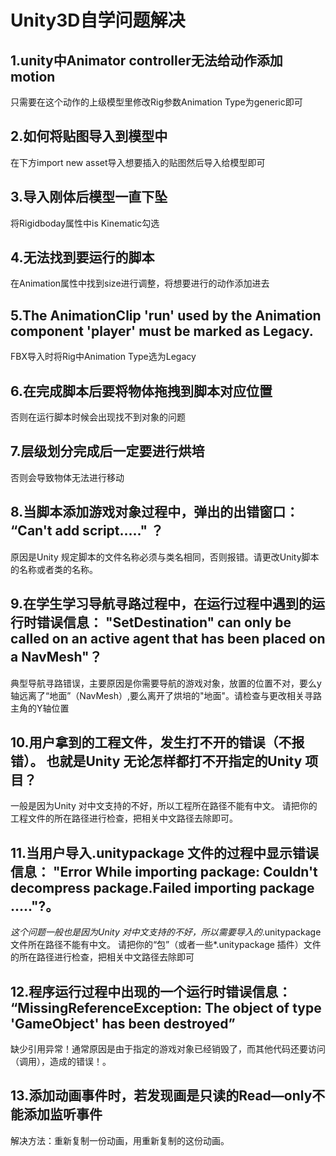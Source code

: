 # Unity3D自学问题解决

## 1.unity中Animator controller无法给动作添加motion	

只需要在这个动作的上级模型里修改Rig参数Animation Type为generic即可

## 2.如何将贴图导入到模型中

在下方import new asset导入想要插入的贴图然后导入给模型即可

## 3.导入刚体后模型一直下坠

将Rigidboday属性中is Kinematic勾选

## 4.无法找到要运行的脚本

在Animation属性中找到size进行调整，将想要进行的动作添加进去

## 5.The AnimationClip 'run' used by the Animation component 'player' must be marked as Legacy.

FBX导入时将Rig中Animation Type选为Legacy

## 6.在完成脚本后要将物体拖拽到脚本对应位置

否则在运行脚本时候会出现找不到对象的问题

## 7.层级划分完成后一定要进行烘培

否则会导致物体无法进行移动

## 8.当脚本添加游戏对象过程中，弹出的出错窗口： “Can't add script....." ？

原因是Unity 规定脚本的文件名称必须与类名相同，否则报错。请更改Unity脚本的名称或者类的名称。

## 9.在学生学习导航寻路过程中，在运行过程中遇到的运行时错误信息：   "SetDestination" can only be called on an active agent that has been placed on a NavMesh"？

典型导航寻路错误，主要原因是你需要导航的游戏对象，放置的位置不对，要么y轴远离了“地面”（NavMesh）,要么离开了烘培的"地面"。请检查与更改相关寻路主角的Y轴位置

## 10.用户拿到的工程文件，发生打不开的错误（不报错）。 也就是Unity 无论怎样都打不开指定的Unity 项目？

一般是因为Unity 对中文支持的不好，所以工程所在路径不能有中文。 请把你的工程文件的所在路径进行检查，把相关中文路径去除即可。

## 11.当用户导入.unitypackage 文件的过程中显示错误信息：  "Error While importing package: Couldn't decompress package.Failed importing package ....."?。

*这个问题一般也是因为Unity 对中文支持的不好，所以需要导入的*.unitypackage 文件所在路径不能有中文。 请把你的“包”（或者一些*.unitypackage 插件）文件的所在路径进行检查，把相关中文路径去除即可

## 12.程序运行过程中出现的一个运行时错误信息： “MissingReferenceException: The object of type 'GameObject' has been destroyed”

缺少引用异常！通常原因是由于指定的游戏对象已经销毁了，而其他代码还要访问（调用），造成的错误！。

## 13.添加动画事件时，若发现画是只读的Read—only不能添加监听事件

解决方法：重新复制一份动画，用重新复制的这份动画。








